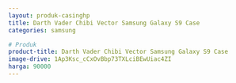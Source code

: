 ```yaml
---
layout: produk-casinghp
title: Darth Vader Chibi Vector Samsung Galaxy S9 Case
categories: samsung

# Produk
product-title: Darth Vader Chibi Vector Samsung Galaxy S9 Case
image-drive: 1Ap3Ksc_cCxOvBbp73TXLciBEwUiac4ZI
harga: 90000
---
```

